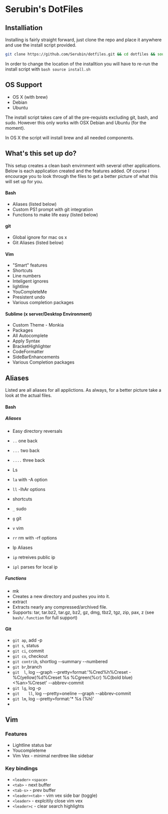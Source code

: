 # Serubin's DotFiles

## Installiation

Installing is fairly straight forward, just clone the repo and place it anywhere and use the install script provided.
```bash
git clone https://github.com/Serubin/dotfiles.git && cd dotfiles && source install.sh
```
In order to change the location of the installtion you will have to re-run the install script with ```bash source install.sh ```

## OS Support
* OS X (with brew)
* Debian
* Ubuntu

The install script takes care of all the pre-requists excluding git, bash, and sudo. However this only works with OSX Debian and Ubuntu (for the moment). 

In OS X the script will install brew and all needed components. 

## What's this set up do?

This setup creates a clean bash envirnment with several other applications. Below is each application created and the features added. Of course I encourage you to look through the files to get a better picture of what this will set up for you.

#### Bash
*   Aliases (listed below)
*   Custom PS1 prompt with git integration
*   Functions to make life easy (listed below)

#### git
* Global ignore for mac os x
* Git Aliases (listed below)

#### Vim
* "Smart" features
* Shortcuts
* Line numbers
* Inteligent ignores
* lightline
* YouCompleteMe
* Presistent undo
* Various completion packages

#### Sublime (x server/Desktop Environment)
* Custom Theme - Monkia
* Packages
 * All Autocomplete
 * Apply Syntax
 * BracketHighlighter
 * CodeFormatter
 * SideBarEnhancements
 * Various Completion packages

## Aliases
Listed are all aliases for all applictions. As always, for a better picture take a look at the actual files.

#### Bash
##### Aliases
* Easy directory reversals
 * ```..``` one back
 * ```...``` two back
 * ```....``` three back
* Ls
 * ```la``` with -A option
 * ```ll``` -lhAr options
* shortcuts
 * ```_``` sudo
 * ```g``` git
 * ```v``` vim
 * ```rr``` rm with -rf options

* Ip Aliases
 * ```ip``` retreives public ip
 * ```ipl``` parses for local ip

##### Functions
* mk <new directory>
 * Creates a new directory and pushes you into it. 
* extract
 * Extracts nearly any compressed/archived file.
 * Supports: tar, tar.bz2, tar.gz, bz2, gz, dmg, tbz2, tgz, zip, pax, z (see ```bash/.function``` for full support)

#### Git
* ```git ap```, add -p
* ```git s```, status
* ```git ci```, commit
* ```git co```, checkout
* ```git contrib```, shortlog --summary --numbered
* ```git br```,branch
* ```git  l```, log --graph --pretty=format:'%Cred%h%Creset -%C(yellow)%d%Creset %s %Cgreen(%cr) %C(bold blue)<%an>%Creset' --abbrev-commit
* ```git lg```, log -p
* ```git 	ll```, log --pretty=oneline --graph --abbrev-commit
* ```git lm```, log --pretty=format:'* %s (%h)'
* 
## Vim

### Features
* Lightline status bar
* Youcompleteme
* Vim Vex - minimal nerdtree like sidebar

### Key bindings
* ```<leader>``` ```<space>```
* ```<tab>``` - next buffer
* ```<tab-s>``` - prev buffer
* ```<leader><tab>``` - vim vex side bar (toggle)
* ```<leader>``` - explcitily close vim vex
* ```<leader>c``` - clear search highlights
